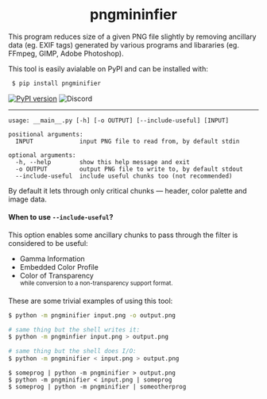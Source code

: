 <h1 align=center>pngmininfier</h1>
<p>This program reduces size of a given PNG file slightly by removing ancillary data (eg. EXIF tags) generated by various programs and libararies (eg. FFmpeg, GIMP, Adobe Photoshop).</p>

This tool is easily avialable on PyPI and can be installed with:
```bash
 $ pip install pngminifier
```

[![PyPI version](https://badge.fury.io/py/pngminifier.svg)](https://badge.fury.io/py/pngminifier)
![Discord](https://img.shields.io/discord/678263205562286112)

---

```
usage: __main__.py [-h] [-o OUTPUT] [--include-useful] [INPUT]

positional arguments:
  INPUT             input PNG file to read from, by default stdin

optional arguments:
  -h, --help        show this help message and exit
  -o OUTPUT         output PNG file to write to, by default stdout
  --include-useful  include useful chunks too (not recommended)
```

By default it lets through only critical chunks — header, color palette and image data.

#### When to use `--include-useful`?
This option enables some ancillary chunks to pass through the filter is considered to be useful:
- Gamma Information
- Embedded Color Profile
- Color of Transparency <br/>
  <sup>while conversion to a non-transparency support format.</sup>

These are some trivial examples of using this tool:
```sh
$ python -m pngminifier input.png -o output.png

# same thing but the shell writes it:
$ python -m pngminfier input.png > output.png

# same thing but the shell does I/O:
$ python -m pngminifier < input.png > output.png
```

```
$ someprog | python -m pngminifier > output.png
$ python -m pngminifier < input.png | someprog
$ someprog | python -m pngminifier | someotherprog
```
